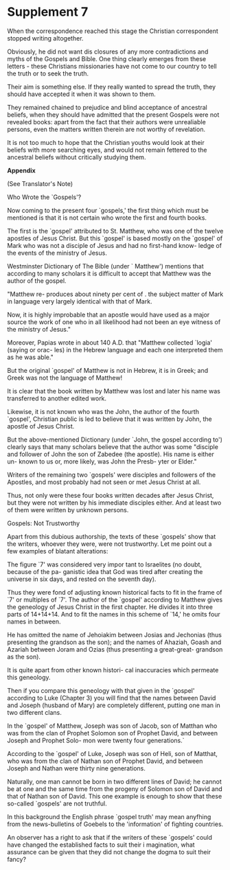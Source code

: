 Supplement 7
============

When the correspondence reached this stage the Christian correspondent
stopped writing altogether.

Obviously, he did not want dis closures of any more contradictions and
myths of the Gospels and Bible. One thing clearly emerges from these
letters - these Christians missionaries have not come to our country to
tell the truth or to seek the truth.

Their aim is something else. If they really wanted to spread the truth,
they should have accepted it when it was shown to them.

They remained chained to prejudice and blind acceptance of ancestral
beliefs, when they should have admitted that the present Gospels were
not revealed books: apart from the fact that their authors were
unrealiable persons, even the matters written therein are not worthy of
revelation.

It is not too much to hope that the Christian youths would look at
their beliefs with more searching eyes, and would not remain fettered to
the ancestral beliefs without critically studying them.


**Appendix**

(See Translator's Note)

Who Wrote the \`Gospels'?

Now coming to the present four \`gospels,' the first thing which must
be mentioned is that it is not certain who wrote the first and fourth
books.

The first is the \`gospel' attributed to St. Matthew, who was one of
the twelve apostles of Jesus Christ. But this \`gospel' is based mostly
on the \`gospel' of Mark who was not a disciple of Jesus and had no
first-hand know- ledge of the events of the ministry of Jesus.

Westminster Dictionary of The Bible (under \` Matthew') mentions that
according to many scholars it is difficult to accept that Matthew was
the author of the gospel.

"Matthew re- produces about ninety per cent of . the subject matter of
Mark in language very largely identical with that of Mark.

Now, it is highly improbable that an apostle would have used as a major
source the work of one who in all likelihood had not been an eye witness
of the ministry of Jesus."

Moreover, Papias wrote in about 140 A.D. that "Matthew collected
\`logia' (saying or orac- les) in the Hebrew language and each one
interpreted them as he was able."

But the original \`gospel' of Matthew is not in Hebrew, it is in Greek;
and Greek was not the language of Matthew!

It is clear that the book written by Matthew was lost and later his
name was transferred to another edited work.

Likewise, it is not known who was the John, the author of the fourth
\`gospel', Christian public is led to believe that it was written by
John, the apostle of Jesus Christ.

But the above-mentioned Dictionary (under \`John, the gospel according
to') clearly says that many scholars believe that the author was some
"disciple and follower of John the son of Zabedee (the apostle). His
name is either un- known to us or, more likely, was John the Presb- yter
or Elder."

Writers of the remaining two \`gospels' were disciples and followers of
the Apostles, and most probably had not seen or met Jesus Christ at
all.

Thus, not only were these four books written decades after Jesus
Christ, but they were not written by his immediate disciples either. And
at least two of them were written by unknown persons.

Gospels: Not Trustworthy

Apart from this dubious authorship, the texts of these \`gospels' show
that the writers, whoever they were, were not trustworthy. Let me point
out a few examples of blatant alterations:

The figure \`7' was considered very impor tant to Israelites (no doubt,
because of the pa- ganistic idea that God was tired after creating the
universe in six days, and rested on the seventh day).

Thus they were fond of adjusting known historical facts to fit in the
frame of \`7' or multiples of \`7'. The author of the \`gospel'
according to Matthew gives the geneology of Jesus Christ in the first
chapter. He divides it into three parts of 14+14+14. And to fit the
names in this scheme of \`14,' he omits four names in between.

He has omitted the name of Jehoiakim between Josias and Jechonias (thus
presenting the grandson as the son); and the names of Ahaziah, Goash and
Azariah between Joram and Ozias (thus presenting a great-great- grandson
as the son).

It is quite apart from other known histori- cal inaccuracies which
permeate this geneology.

Then if you compare this geneology with that given in the \`gospel'
according to Luke (Chapter 3) you will find that the names between David
and Joseph (husband of Mary) are completely different, putting one man
in two different clans.

In the \`gospel' of Matthew, Joseph was son of Jacob, son of Matthan
who was from the clan of Prophet Solomon son of Prophet David, and
between Joseph and Prophet Solo- mon were twenty four generations.\`

According to the \`gospel' of Luke, Joseph was son of Heli, son of
Matthat, who was from the clan of Nathan son of Prophet David, and
between Joseph and Nathan were thirty nine generations.

Naturally, one man cannot be born in two different lines of David; he
cannot be at one and the same time from the progeny of Solomon son of
David and that of Nathan son of David. This one example is enough to
show that these so-called \`gospels' are not truthful.

In this background the English phrase \`gospel truth' may mean anyfhing
from the news-bulletins of Goebels to the 'information' of fighting
countries.

An observer has a right to ask that if the writers of these \`gospels'
could have changed the established facts to suit their i magination,
what assurance can be given that they did not change the dogma to suit
their fancy?



